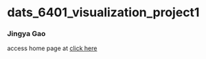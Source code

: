 # dats_6401_visualization_project1
### Jingya Gao

access home page at 
[click here](https://gggabbby.github.io/dats_6401_visualization_project1/home.html)
